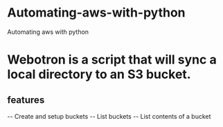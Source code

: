 # Automating-aws-with-python
Automating aws with python

# Webotron is a script that will sync a local directory to an S3 bucket.

## features

-- Create and setup buckets
-- List buckets
-- List contents of a bucket

